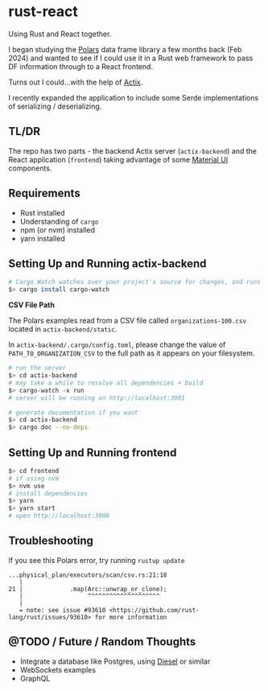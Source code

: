 # rust-react

Using Rust and React together.

I began studying the [Polars](https://pola.rs/) data frame library a few months back (Feb 2024) and wanted to see if I could use it in a Rust web framework to pass DF information through to a React frontend.

Turns out I could...with the help of [Actix](https://actix.rs/).

I recently expanded the application to include some Serde implementations of serializing / deserializing.

## TL/DR

The repo has two parts - the backend Actix server (`actix-backend`) and the React application (`frontend`) taking advantage of some [Material UI](https://mui.com/material-ui/) components.

## Requirements

- Rust installed
- Understanding of `cargo`
- npm (or nvm) installed
- yarn installed

## Setting Up and Running actix-backend

```sh
# Cargo Watch watches over your project's source for changes, and runs Cargo commands when they occur.
$> cargo install cargo-watch
```

**CSV File Path**

The Polars examples read from a CSV file called `organizations-100.csv` located in `actix-backend/static`.

In `actix-backend/.cargo/config.toml`, please change the value of `PATH_TO_ORGANIZATION_CSV` to the full path as it appears on your filesystem.

```sh
# run the server
$> cd actix-backend
# may take a while to resolve all dependencies + build
$> cargo-watch -x run
# server will be running on http://localhost:3001
```

```sh
# generate documentation if you want
$> cd actix-backend
$> cargo doc --no-deps
```

## Setting Up and Running frontend

```sh
$> cd frontend
# if using nvm
$> nvm use
# install dependencies
$> yarn
$> yarn start
# open http://localhost:3000
```

## Troubleshooting

If you see this Polars error, try running `rustup update`

```
...physical_plan/executors/scan/csv.rs:21:18
   |
21 |             .map(Arc::unwrap_or_clone);
   |                  ^^^^^^^^^^^^^^^^^^^^
   |
   = note: see issue #93610 <https://github.com/rust-lang/rust/issues/93610> for more information
```

## @TODO / Future / Random Thoughts

- Integrate a database like Postgres, using [Diesel](https://diesel.rs/) or similar
- WebSockets examples
- GraphQL
